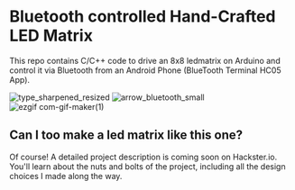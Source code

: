 <h1>Bluetooth controlled Hand-Crafted LED Matrix</h1>
This repo contains C/C++ code to drive an 8x8 ledmatrix on Arduino and control it via Bluetooth from an Android Phone (BlueTooth Terminal HC05 App).


![type_sharpened_resized](https://user-images.githubusercontent.com/32744801/113311547-b83e2000-9309-11eb-9b9d-b9478687e35b.jpeg)
![arrow_bluetooth_small](https://user-images.githubusercontent.com/32744801/113399816-22ee6a80-93a1-11eb-89d3-a50e571fa8c3.png)
![ezgif com-gif-maker(1)](https://user-images.githubusercontent.com/32744801/113311610-c8ee9600-9309-11eb-8e24-2ac9fdf4a943.gif)

<h2>Can I too make a led matrix like this one?</h2>
Of course! A detailed project description is coming soon on Hackster.io. You'll learn about the nuts and bolts of the project, including all the design choices I made along the way.
